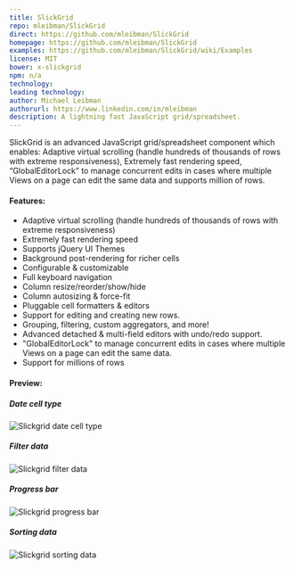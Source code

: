 ```yaml
---
title: SlickGrid
repo: mleibman/SlickGrid
direct: https://github.com/mleibman/SlickGrid
homepage: https://github.com/mleibman/SlickGrid
examples: https://github.com/mleibman/SlickGrid/wiki/Examples
license: MIT
bower: x-slickgrid
npm: n/a
technology:
leading technology:
author: Michael Leibman
authorurl: https://www.linkedin.com/in/mleibman
description: A lightning fast JavaScript grid/spreadsheet.
---
```


SlickGrid is an advanced JavaScript grid/spreadsheet component which enables: Adaptive virtual scrolling (handle hundreds of thousands of rows with extreme responsiveness), Extremely fast rendering speed, “GlobalEditorLock” to manage concurrent edits in cases where multiple Views on a page can edit the same data and supports million of rows.

#### Features:

* Adaptive virtual scrolling (handle hundreds of thousands of rows with extreme responsiveness)
* Extremely fast rendering speed
* Supports jQuery UI Themes
* Background post-rendering for richer cells
* Configurable & customizable
* Full keyboard navigation
* Column resize/reorder/show/hide
* Column autosizing & force-fit
* Pluggable cell formatters & editors
* Support for editing and creating new rows.
* Grouping, filtering, custom aggregators, and more!
* Advanced detached & multi-field editors with undo/redo support.
* "GlobalEditorLock" to manage concurrent edits in cases where multiple Views on a page can edit the same data.
* Support for millions of rows

#### Preview:

##### Date cell type
![Slickgrid date cell type](/images/libraries/slickgrid/slickgrid-date-cell-type.png "Slickgrid date cell type")

##### Filter data
![Slickgrid filter data](/images/libraries/slickgrid/slickgrid-filter-feature.png "Slickgrid filter data")

##### Progress bar
![Slickgrid progress bar](/images/libraries/slickgrid/slickgrid-progress-bar.png "Slickgrid progress bar")

##### Sorting data
![Slickgrid sorting data](/images/libraries/slickgrid/slickgrid-sorting-feature.png "Slickgrid sorting data")
